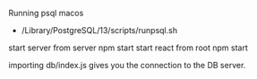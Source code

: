 Running psql macos 
- /Library/PostgreSQL/13/scripts/runpsql.sh

start server from server npm start
start react from root npm start

importing db/index.js gives you the connection to the DB server.

